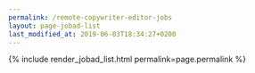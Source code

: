 ```yaml
---
permalink: /remote-copywriter-editor-jobs
layout: page-jobad-list
last_modified_at: 2019-06-03T18:34:27+0200
---
```

{% include render_jobad_list.html permalink=page.permalink %}
